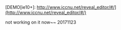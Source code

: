 [DEMO[ie10+]: http://www.iccnu.net/reveal_editor/#/](http://www.iccnu.net/reveal_editor/#/)

not working on it now~~ 20171123
